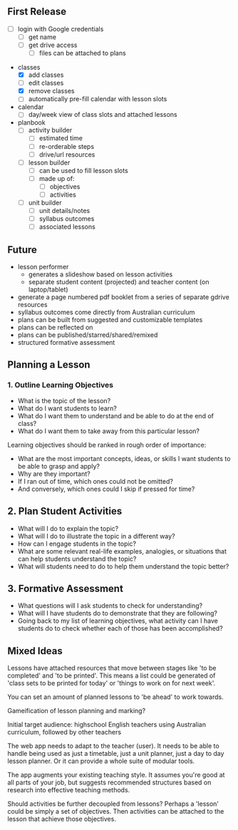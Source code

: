 ## First Release
+ [ ] login with Google credentials
  + [ ] get name
  + [ ] get drive access
    + [ ] files can be attached to plans
+ classes
  + [x] add classes
  + [ ] edit classes
  + [x] remove classes
  + [ ] automatically pre-fill calendar with lesson slots
+ calendar
  + [ ] day/week view of class slots and attached lessons
+ planbook
  + [ ] activity builder
    + [ ] estimated time
    + [ ] re-orderable steps
    + [ ] drive/url resources
  + [ ] lesson builder
    + [ ] can be used to fill lesson slots
    + [ ] made up of:
      + [ ] objectives
      + [ ] activities
  + [ ] unit builder
    + [ ] unit details/notes
    + [ ] syllabus outcomes
    + [ ] associated lessons

## Future
+ lesson performer
  +  generates a slideshow based on lesson activities
  +  separate student content (projected) and teacher content (on laptop/tablet)
+ generate a page numbered pdf booklet from a series of separate gdrive resources
+ syllabus outcomes come directly from Australian curriculum
+ plans can be built from suggested and customizable templates
+ plans can be reflected on
+ plans can be published/starred/shared/remixed
+ structured formative assessment

## Planning a Lesson
### 1. Outline Learning Objectives
- What is the topic of the lesson?
- What do I want students to learn?
- What do I want them to understand and be able to do at the end of class?
- What do I want them to take away from this particular lesson?

Learning objectives should be ranked in rough order of importance:

- What are the most important concepts, ideas, or skills I want students to be able to grasp and apply?
- Why are they important?
- If I ran out of time, which ones could not be omitted?
- And conversely, which ones could I skip if pressed for time?

## 2. Plan Student Activities
- What will I do to explain the topic?
- What will I do to illustrate the topic in a different way?
- How can I engage students in the topic?
- What are some relevant real-life examples, analogies, or situations that can help students understand the topic?
- What will students need to do to help them understand the topic better?

## 3. Formative Assessment
- What questions will I ask students to check for understanding?
- What will I have students do to demonstrate that they are following?
- Going back to my list of learning objectives, what activity can I have students do to check whether each of those has been accomplished?

## Mixed Ideas
Lessons have attached resources that move between stages like 'to be completed' and 'to be printed'. This means a list could be generated of 'class sets to be printed for today' or 'things to work on for next week'.

You can set an amount of planned lessons to 'be ahead' to work towards.

Gameification of lesson planning and marking?

Initial target audience: highschool English teachers using Australian curriculum, followed by other teachers

The web app needs to adapt to the teacher (user). It needs to be able to handle being used as just a timetable, just a unit planner, just a day to day lesson planner. Or it can provide a whole suite of modular tools.

The app augments your existing teaching style. It assumes you're good at all parts of your job, but suggests recommended structures based on research into effective teaching methods.

Should activities be further decoupled from lessons? Perhaps a 'lesson' could be simply a set of objectives. Then activities can be attached to the lesson that achieve those objectives.
